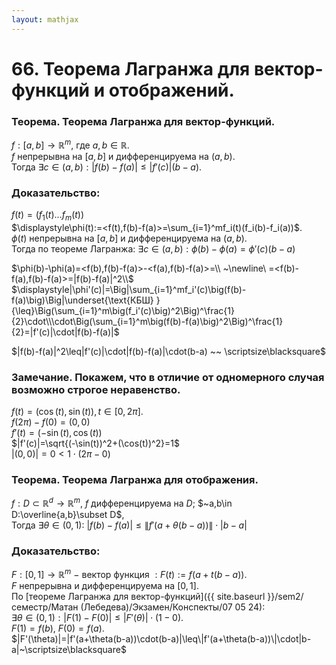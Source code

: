 ```yaml
---  
layout: mathjax  
---  
```

  
# 66. Теорема Лагранжа для вектор-функций и отображений.  
  
### Теорема. Теорема Лагранжа для вектор-функций.  
$f:[a,b]\to\mathbb{R}^m,$ где $a,b\in\mathbb{R}$.  
$f$ непрерывна на $[a,b]$ и дифференцируема на $(a,b)$.  
Тогда $\exists c\in(a,b):|f(b)-f(a)|\leq|f'(c)|(b-a).$  
  
### Доказательство:  
$f(t)=(f_1(t)\dots f_m(t))$  
$\displaystyle\phi(t):=<f(t),f(b)-f(a)>=\sum_{i=1}^mf_i(t)(f_i(b)-f_i(a))$.  
$\phi(t)$ непрерывна на $[a,b]$ и дифференцируема на $(a,b)$.  
Тогда по теореме Лагранжа: $\exists c\in(a,b):\phi(b)-\phi(a)=\phi'(c)(b-a)$  
  
$\phi(b)-\phi(a)=<f(b),f(b)-f(a)>-<f(a),f(b)-f(a)>=\\ ~\newline\ =<f(b)-f(a),f(b)-f(a)>=|f(b)-f(a)|^2\\$  
$\displaystyle|\phi'(c)|=\Big|\sum_{i=1}^mf_i'(c)\big(f(b)-f(a)\big)\Big|\underset{\text{КБШ} }{\leq}\Big(\sum_{i=1}^m\big(f_i'(c)\big)^2\Big)^\frac{1}{2}\cdot\\\cdot\Big(\sum_{i=1}^m\big(f(b)-f(a)\big)^2\Big)^\frac{1}{2}=|f'(c)|\cdot|f(b)-f(a)|$  
  
$|f(b)-f(a)|^2\leq|f'(c)|\cdot|f(b)-f(a)|\cdot(b-a) ~~ \scriptsize\blacksquare$  
  
### Замечание. Покажем, что в отличие от одномерного случая возможно строгое неравенство.  
$f(t)=(\cos(t),\sin(t)),t\in[0,2\pi]$.  
$f(2\pi)-f(0)=(0,0)$  
$f'(t)=(-\sin(t),\cos(t))$  
$|f'(c)|=\sqrt{(-\sin(t))^2+(\cos(t))^2}=1$  
$|(0,0)|=0<1\cdot(2\pi-0)$  
  
### Теорема. Теорема Лагранжа для отображения.  
$f:D\subset\mathbb{R}^d\to\mathbb{R}^m,~f$ дифференцируема на $D$; $~a,b\in D:\overline{a,b}\subset D$,  
Тогда $\exists\theta\in(0,1):~|f(b)-f(a)|\leq\|f'(a+\theta(b-a))\|\cdot|b-a|$  
  
### Доказательство:  
$F:[0,1]\to\mathbb{R}^m~-~$вектор функция$~:F(t):=f(a+t(b-a))$.  
$F$ непрерывна и дифференцируема на $[0,1]$.  
По [теореме Лагранжа для вектор-функций]({{ site.baseurl }}/sem2/семестр/Матан (Лебедева)/Экзамен/Конспекты/07 05 24):  
$\exists\theta\in(0,1):|F(1)-F(0)|\leq|F'(\theta)|\cdot(1-0)$.  
$F(1)=f(b),~F(0)=f(a)$.  
$|F'(\theta)|=|f'(a+\theta(b-a))\cdot(b-a)|\leq\|f'(a+\theta(b-a))\|\cdot|b-a|~\scriptsize\blacksquare$  

